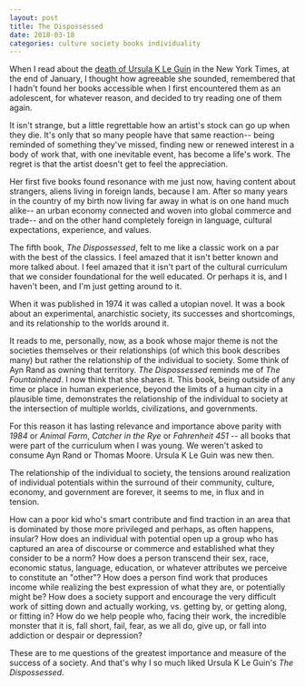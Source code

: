 ```yaml
---
layout: post
title: The Dispossessed
date: 2018-03-18
categories: culture society books individuality
---
```

When I read about the [death of Ursula K Le Guin](
https://www.nytimes.com/2018/01/23/obituaries/ursula-k-le-guin-acclaimed-for-her-fantasy-fiction-is-dead-at-88.html
) in the New York Times, at the end of January, I thought
how agreeable she sounded, remembered that I hadn't found her books
accessible when I first encountered them as an adolescent,
for whatever reason, and
decided to try reading one of them again.

It isn't strange, but a little regrettable how an artist's stock can
go up when they die. It's only that so many people have that same reaction--
being reminded of something they've missed, finding new or renewed
interest in a body of work that, with one inevitable event, has become
a life's work. The regret is that the artist doesn't get to feel the
appreciation.

Her first five books found resonance with me just now, having content
about strangers, aliens living in foreign lands, because I am. After so
many years in the country of my birth now living far away in what is
on one hand much alike-- an urban economy connected and woven into
global commerce and trade--
and on the other hand completely foreign in language, cultural expectations,
experience, and values.

The fifth book, _The Dispossessed_, felt to me like a classic work
on a par with the best of the classics.
I feel amazed that it isn't better known
and more talked about. I feel amazed that it isn't part of the cultural
curriculum that we consider foundational for the well educated.
Or perhaps it is, and I haven't been, and I'm just getting around to it.

When it was published in 1974 it was called a utopian novel. It was a book
about an experimental, anarchistic society,
its successes and shortcomings, and its
relationship to the worlds around it.

It reads to me, personally, now, as a book whose major theme is not the
societies themselves or their relationships (of which this book describes many)
but rather the relationship of the individual to society.
Some think of Ayn Rand as owning that territory.
_The Dispossessed_ reminds me of _The Fountainhead_.
I now think that she shares it.
This book, being outside of any time or place in human experience,
beyond the limits of a human city in a plausible time, demonstrates
the relationship of the individual to society
at the intersection of multiple worlds, civilizations, and governments.

For this reason it has lasting relevance and importance above parity with
_1984_ or _Animal Farm_, _Catcher in the Rye_ or _Fahrenheit 451_ -- all
books that were part of the curriculum when I was young. We weren't asked
to consume Ayn Rand or Thomas Moore. Ursula K Le Guin was new then.

The relationship of the individual to society, the tensions around
realization of individual potentials within the surround of their
community, culture, economy, and government are forever, it seems to me,
in flux and in tension.

How can a poor kid who's smart contribute and find traction
in an area that is dominated by those more privileged and perhaps,
as often happens, insular? How does an individual with potential open
up a group who has captured an area of discourse
or commerce and established what they consider to be a norm?
How does a person transcend their sex,
race, economic status, language, education, or whatever attributes we
perceive to constitute an "other"?
How does a person find work that produces income while realizing the
best expression of what they are, or potentially might be?
How does a society support and encourage the very difficult work
of sitting down and actually working, vs. getting by, or getting along,
or fitting in?
How do we help people who, facing their work, the incredible monster that it is,
fall short, fail, fear, as we all do, give up, or fall into addiction
or despair or depression?

These are to me questions of the greatest importance and measure
of the success of a society.  And that's why I so much liked
Ursula K Le Guin's _The Dispossessed_.

